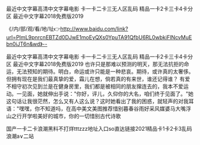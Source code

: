 最近中文字幕高清中文字幕电影
卡一卡二卡三无人区乱码
精品一卡2卡三卡4卡分区
最近中文字幕2018免费版2019


《/内/部/观/看/地/址👉http://www.baidu.com/link?url=PImL9pnrcnEBTZd0DJwE1moEyQXs0YpuTA91QfbU6RL0wbkiFlNcvMuEbn0iJT6n&wd》--

最近中文字幕高清中文字幕电影
卡一卡二卡三无人区乱码
精品一卡2卡三卡4卡分区
最近中文字幕2018免费版2019
也许只是那难以预测的明天，那无法抗拒的命运，无法预知的期待。明白，命运或许只能是一种悲哀。期待，或许真的太奢侈。但拥有现在是我们最真挚的爱，霜儿在想，倘若真的有来世，谁还记得谁？
有爱不相守初次见到兰是在健身房里，我们都是被相同的朋友撺连去的，我本不爱运动。一见面，她就伸出手说："你好，评儿，久仰你的大名，咱们终于见面了。"她这句话让我很茫然，怎么又有人这么说？这时她看出了我的困惑，就轻声的对我耳语："嘿嘿，你不知道吗，在高中美文美图推荐惜别暮春谷雨好采风媒婆马大嘴浮山之行开学啦美好的城市，你的一切惜别古代诗歌





国产一卡二卡浪潮黑料不打烊tttzzz地址入口so直达链接2021精品卡1卡2卡3乱码浪潮a∨二站

